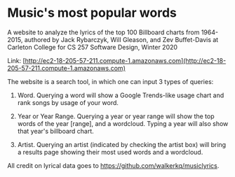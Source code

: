 # Music's most popular words
A website to analyze the lyrics of the top 100 Billboard charts from 1964-2015, authored by Jack Rybarczyk, Will Gleason, and Zev Buffet-Davis at Carleton College for CS 257 Software Design, Winter 2020 




Link: [http://ec2-18-205-57-211.compute-1.amazonaws.com](http://ec2-18-205-57-211.compute-1.amazonaws.com)


The website is a search tool, in which one can input 3 types of queries:

1. Word. Querying a word will show a Google Trends-like usage chart and rank songs by usage of your word.

2. Year or Year Range. Querying a year or year range will show the top words of the year [range], and a wordcloud. Typing a year will also show that year's billboard chart.

3. Artist. Querying an artist (indicated by checking the artist box) will bring a results page showing their most used words and a wordcloud.


All credit on lyrical data goes to https://github.com/walkerkq/musiclyrics. 
